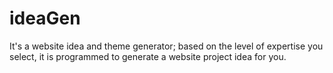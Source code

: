 # ideaGen
It's a website idea and theme generator; based on the level of expertise you select, it is programmed to generate a website project idea for you.
